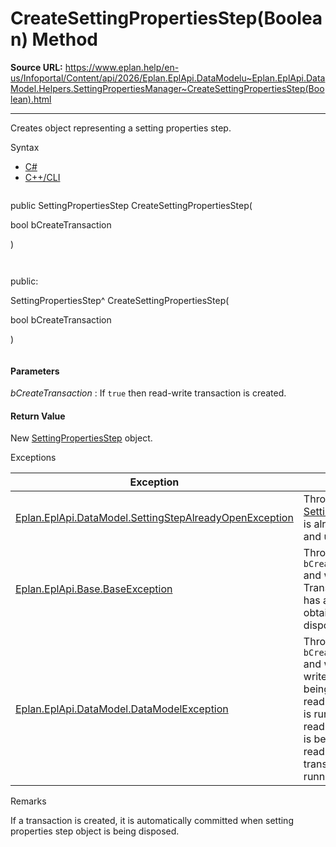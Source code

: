 # CreateSettingPropertiesStep(Boolean) Method

**Source URL:** https://www.eplan.help/en-us/Infoportal/Content/api/2026/Eplan.EplApi.DataModelu~Eplan.EplApi.DataModel.Helpers.SettingPropertiesManager~CreateSettingPropertiesStep(Boolean).html

---

Creates object representing a setting properties step.

Syntax

- [C#](#i-syntax-CS)
- [C++/CLI](#i-syntax-CPP2005)

```
```
public SettingPropertiesStep CreateSettingPropertiesStep( 

   bool bCreateTransaction

)
```
```

```
```
public:

SettingPropertiesStep^ CreateSettingPropertiesStep( 

   bool bCreateTransaction

)
```
```

#### Parameters

*bCreateTransaction*
:   If `true` then read-write transaction is created.

#### Return Value

New [SettingPropertiesStep](Eplan.EplApi.DataModelu~Eplan.EplApi.DataModel.Helpers.SettingPropertiesStep.html) object.

Exceptions

| Exception | Description |
| --- | --- |
| [Eplan.EplApi.DataModel.SettingStepAlreadyOpenException](Eplan.EplApi.DataModelu~Eplan.EplApi.DataModel.SettingStepAlreadyOpenException.html) | Thrown when a [SettingPropertiesStep](Eplan.EplApi.DataModelu~Eplan.EplApi.DataModel.Helpers.SettingPropertiesStep.html) is already created and used. |
| [Eplan.EplApi.Base.BaseException](Eplan.EplApi.Baseu~Eplan.EplApi.Base.BaseException.html) | Thrown if `bCreateTransaction` and when a Transaction object has already been obtained and not disposed. |
| [Eplan.EplApi.DataModel.DataModelException](Eplan.EplApi.DataModelu~Eplan.EplApi.DataModel.DataModelException.html) | Thrown if `bCreateTransaction` and when a read-write transaction is being opened while read-only transaction is running or when a read-only transaction is being opened while read-write transaction is running. |

Remarks

If a transaction is created, it is automatically committed when setting properties step object is being disposed.
